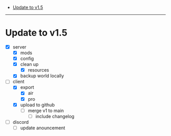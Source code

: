 - [Update to v1.5](#update-to-v15)

---

# Update to v1.5
- [x] server
  - [x] mods
  - [x] config
  - [x] clean up
    - [x] resources
  - [x] backup world locally
- [ ] client
  - [x] export
    - [x] air
    - [x] pro
  - [x] upload to github
    - [ ] merge v1 to main
      - [ ] include changelog
- [ ] discord
  - [ ] update anouncement 